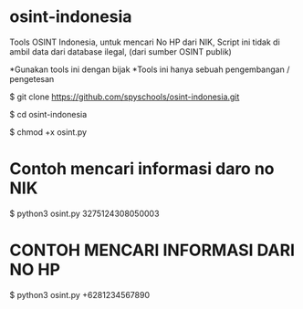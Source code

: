 # osint-indonesia
Tools OSINT Indonesia, untuk mencari No HP dari NIK, Script ini tidak di ambil data dari database ilegal, (dari sumber OSINT publik)

*Gunakan tools ini dengan bijak
*Tools ini hanya sebuah pengembangan / pengetesan

$ git clone https://github.com/spyschools/osint-indonesia.git

$ cd osint-indonesia

$ chmod +x osint.py

# Contoh mencari informasi daro no NIK
$ python3 osint.py 3275124308050003

# CONTOH MENCARI INFORMASI DARI NO HP
$ python3 osint.py +6281234567890
